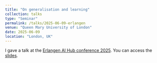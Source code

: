 ```yaml
---
title: "On generalisation and learning"
collection: talks
type: "Seminar"
permalink: /talks/2025-06-09-erlangen
venue: "Queen Mary University of London"
date: 2025-06-09
location: "London, UK"
---
```


I gave a talk at the [Erlangen AI Hub conference 2025](https://sites.google.com/view/erlangen-ai-hub-conference2025/home). You can access the [slides](https://bguedj.github.io/files/bguedj-talk-2025-erlangen.pdf).
